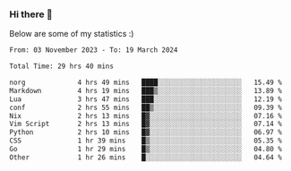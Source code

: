 ### Hi there 👋
Below are some of my statistics :)

<!--START_SECTION:waka-->

```txt
From: 03 November 2023 - To: 19 March 2024

Total Time: 29 hrs 40 mins

norg             4 hrs 49 mins   ████░░░░░░░░░░░░░░░░░░░░░   15.49 %
Markdown         4 hrs 19 mins   ███▒░░░░░░░░░░░░░░░░░░░░░   13.89 %
Lua              3 hrs 47 mins   ███░░░░░░░░░░░░░░░░░░░░░░   12.19 %
conf             2 hrs 55 mins   ██▒░░░░░░░░░░░░░░░░░░░░░░   09.39 %
Nix              2 hrs 13 mins   █▓░░░░░░░░░░░░░░░░░░░░░░░   07.16 %
Vim Script       2 hrs 13 mins   █▓░░░░░░░░░░░░░░░░░░░░░░░   07.14 %
Python           2 hrs 10 mins   █▓░░░░░░░░░░░░░░░░░░░░░░░   06.97 %
CSS              1 hr 39 mins    █▒░░░░░░░░░░░░░░░░░░░░░░░   05.35 %
Go               1 hr 29 mins    █▒░░░░░░░░░░░░░░░░░░░░░░░   04.80 %
Other            1 hr 26 mins    █░░░░░░░░░░░░░░░░░░░░░░░░   04.64 %
```

<!--END_SECTION:waka-->

<!--
**KlapenHz/KlapenHz** is a ✨ _special_ ✨ repository because its `README.md` (this file) appears on your GitHub profile.

Here are some ideas to get you started:

- 🔭 I’m currently working on ...
- 🌱 I’m currently learning ...
- 👯 I’m looking to collaborate on ...
- 🤔 I’m looking for help with ...
- 💬 Ask me about ...
- 📫 How to reach me: ...
- 😄 Pronouns: ...
- ⚡ Fun fact: ...
-->
